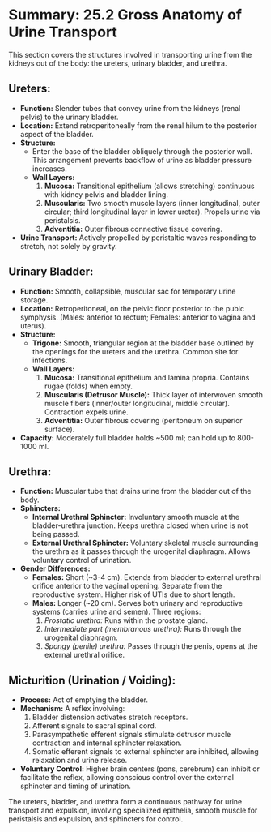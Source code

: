 # Summary: 25.2 Gross Anatomy of Urine Transport

This section covers the structures involved in transporting urine from the kidneys out of the body: the ureters, urinary bladder, and urethra.

## Ureters:

*   **Function:** Slender tubes that convey urine from the kidneys (renal pelvis) to the urinary bladder.
*   **Location:** Extend retroperitoneally from the renal hilum to the posterior aspect of the bladder.
*   **Structure:**
    *   Enter the base of the bladder obliquely through the posterior wall. This arrangement prevents backflow of urine as bladder pressure increases.
    *   **Wall Layers:**
        1.  **Mucosa:** Transitional epithelium (allows stretching) continuous with kidney pelvis and bladder lining.
        2.  **Muscularis:** Two smooth muscle layers (inner longitudinal, outer circular; third longitudinal layer in lower ureter). Propels urine via peristalsis.
        3.  **Adventitia:** Outer fibrous connective tissue covering.
*   **Urine Transport:** Actively propelled by peristaltic waves responding to stretch, not solely by gravity.

## Urinary Bladder:

*   **Function:** Smooth, collapsible, muscular sac for temporary urine storage.
*   **Location:** Retroperitoneal, on the pelvic floor posterior to the pubic symphysis. (Males: anterior to rectum; Females: anterior to vagina and uterus).
*   **Structure:**
    *   **Trigone:** Smooth, triangular region at the bladder base outlined by the openings for the ureters and the urethra. Common site for infections.
    *   **Wall Layers:**
        1.  **Mucosa:** Transitional epithelium and lamina propria. Contains rugae (folds) when empty.
        2.  **Muscularis (Detrusor Muscle):** Thick layer of interwoven smooth muscle fibers (inner/outer longitudinal, middle circular). Contraction expels urine.
        3.  **Adventitia:** Outer fibrous covering (peritoneum on superior surface).
*   **Capacity:** Moderately full bladder holds ~500 ml; can hold up to 800-1000 ml.

## Urethra:

*   **Function:** Muscular tube that drains urine from the bladder out of the body.
*   **Sphincters:**
    *   **Internal Urethral Sphincter:** Involuntary smooth muscle at the bladder-urethra junction. Keeps urethra closed when urine is not being passed.
    *   **External Urethral Sphincter:** Voluntary skeletal muscle surrounding the urethra as it passes through the urogenital diaphragm. Allows voluntary control of urination.
*   **Gender Differences:**
    *   **Females:** Short (~3-4 cm). Extends from bladder to external urethral orifice anterior to the vaginal opening. Separate from the reproductive system. Higher risk of UTIs due to short length.
    *   **Males:** Longer (~20 cm). Serves both urinary and reproductive systems (carries urine and semen). Three regions:
        1.  *Prostatic urethra:* Runs within the prostate gland.
        2.  *Intermediate part (membranous urethra):* Runs through the urogenital diaphragm.
        3.  *Spongy (penile) urethra:* Passes through the penis, opens at the external urethral orifice.

## Micturition (Urination / Voiding):

*   **Process:** Act of emptying the bladder.
*   **Mechanism:** A reflex involving:
    1.  Bladder distension activates stretch receptors.
    2.  Afferent signals to sacral spinal cord.
    3.  Parasympathetic efferent signals stimulate detrusor muscle contraction and internal sphincter relaxation.
    4.  Somatic efferent signals to external sphincter are inhibited, allowing relaxation and urine release.
*   **Voluntary Control:** Higher brain centers (pons, cerebrum) can inhibit or facilitate the reflex, allowing conscious control over the external sphincter and timing of urination.

The ureters, bladder, and urethra form a continuous pathway for urine transport and expulsion, involving specialized epithelia, smooth muscle for peristalsis and expulsion, and sphincters for control.
